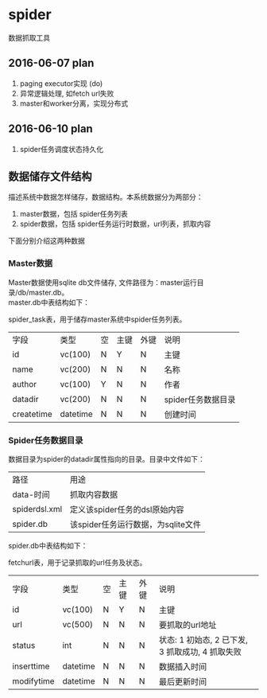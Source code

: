 # spider
数据抓取工具

## 2016-06-07 plan
<ol>
	<li>paging executor实现 (do)</li>
	<li>异常逻辑处理, 如fetch url失败</li>
	<li>master和worker分离，实现分布式</li>
</ol>

## 2016-06-10 plan
<ol>
	<li>spider任务调度状态持久化</li>
</ol>

## 数据储存文件结构

描述系统中数据怎样储存，数据结构。本系统数据分为两部分：
<ol>
	<li>master数据，包括 spider任务列表</li>
	<li>spider数据，包括 spider任务运行时数据，url列表，抓取内容</li>
</ol>

下面分别介绍这两种数据

### Master数据

Master数据使用sqlite db文件储存, 文件路径为：master运行目录/db/master.db。<br/>
master.db中表结构如下：

spider_task表，用于储存master系统中spider任务列表。
<table>
	<tr>
		<td>字段</td>
		<td>类型</td>
		<td>空</td>
		<td>主键</td>
		<td>外键</td>
		<td>说明</td>
	</tr>
	<tr>
		<td>id</td>
		<td>vc(100)</td>
		<td>N</td>
		<td>Y</td>
		<td>N</td>
		<td>主键</td>
	</tr>
	<tr>
		<td>name</td>
		<td>vc(200)</td>
		<td>N</td>
		<td>N</td>
		<td>N</td>
		<td>名称</td>
	</tr>
	<tr>
		<td>author</td>
		<td>vc(100)</td>
		<td>Y</td>
		<td>N</td>
		<td>N</td>
		<td>作者</td>
	</tr>
	<tr>
		<td>datadir</td>
		<td>vc(200)</td>
		<td>N</td>
		<td>N</td>
		<td>N</td>
		<td>spider任务数据目录</td>
	</tr>
	<tr>
		<td>createtime</td>
		<td>datetime</td>
		<td>N</td>
		<td>N</td>
		<td>N</td>
		<td>创建时间</td>
	</tr>
</table>


### Spider任务数据目录
数据目录为spider的datadir属性指向的目录。目录中文件如下：

<table>
	<tr>
		<td>路径</td>
		<td>用途</td>
	</tr>
	<tr>
		<td>data-时间</td>
		<td>抓取内容数据</td>
	</tr>
	<tr>
		<td>spiderdsl.xml</td>
		<td>定义该spider任务的dsl原始内容</td>
	</tr>
	<tr>
		<td>spider.db</td>
		<td>该spider任务运行数据，为sqlite文件</td>
	</tr>
</table>


spider.db中表结构如下：

fetchurl表，用于记录抓取的url任务及状态。
<table>
	<tr>
		<td>字段</td>
		<td>类型</td>
		<td>空</td>
		<td>主键</td>
		<td>外键</td>
		<td>说明</td>
	</tr>
	<tr>
		<td>id</td>
		<td>vc(100)</td>
		<td>N</td>
		<td>Y</td>
		<td>N</td>
		<td>主键</td>
	</tr>
	<tr>
		<td>url</td>
		<td>vc(500)</td>
		<td>N</td>
		<td>N</td>
		<td>N</td>
		<td>要抓取的url地址</td>
	</tr>
	<tr>
		<td>status</td>
		<td>int</td>
		<td>N</td>
		<td>N</td>
		<td>N</td>
		<td>状态: 1 初始态, 2 已下发, 3 抓取成功, 4 抓取失败</td>
	</tr>
	<tr>
		<td>inserttime</td>
		<td>datetime</td>
		<td>N</td>
		<td>N</td>
		<td>N</td>
		<td>数据插入时间</td>
	</tr>
	<tr>
		<td>modifytime</td>
		<td>datetime</td>
		<td>N</td>
		<td>N</td>
		<td>N</td>
		<td>最后更新时间</td>
	</tr>
</table>

